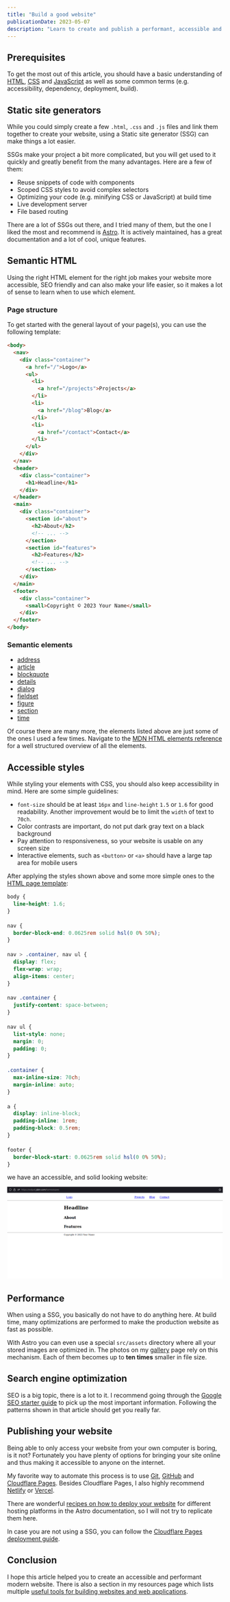 ```yaml
---
title: "Build a good website"
publicationDate: 2023-05-07
description: "Learn to create and publish a performant, accessible and SEO friendly website."
---
```


## Prerequisites

To get the most out of this article, you should have a basic understanding of [HTML](https://developer.mozilla.org/en-US/docs/Learn/HTML), [CSS](https://developer.mozilla.org/en-US/docs/Learn/CSS) and [JavaScript](https://developer.mozilla.org/en-US/docs/Learn/JavaScript) as well as some common terms (e.g. accessibility, dependency, deployment, build).

## Static site generators

While you could simply create a few `.html`, `.css` and `.js` files and link them together to create your website, using a Static site generator (SSG) can make things a lot easier.

SSGs make your project a bit more complicated, but you will get used to it quickly and greatly benefit from the many advantages. Here are a few of them:

- Reuse snippets of code with components
- Scoped CSS styles to avoid complex selectors
- Optimizing your code (e.g. minifying CSS or JavaScript) at build time
- Live development server
- File based routing

There are a lot of SSGs out there, and I tried many of them, but the one I liked the most and recommend is [Astro](https://astro.build/). It is actively maintained, has a great documentation and a lot of cool, unique features.

## Semantic HTML

Using the right HTML element for the right job makes your website more accessible, SEO friendly and can also make your life easier, so it makes a lot of sense to learn when to use which element. 

### Page structure

To get started with the general layout of your page(s), you can use the following template:

```html
<body>
  <nav>
    <div class="container">
      <a href="/">Logo</a>
      <ul>
        <li>
          <a href="/projects">Projects</a>
        </li>
        <li>
          <a href="/blog">Blog</a>
        </li>
        <li>
          <a href="/contact">Contact</a>
        </li>
      </ul>
    </div>
  </nav>
  <header>
    <div class="container">
      <h1>Headline</h1>
    </div>
  </header>
  <main>
    <div class="container">
      <section id="about">
        <h2>About</h2>
        <!-- ... -->
      </section>
      <section id="features">
        <h2>Features</h2>
        <!-- ... -->
      </section>
    </div>
  </main>
  <footer>
    <div class="container">
      <small>Copyright © 2023 Your Name</small>
    </div>
  </footer>
</body>
```

### Semantic elements

- [address](https://developer.mozilla.org/en-US/docs/Web/HTML/Element/address)
- [article](https://developer.mozilla.org/en-US/docs/Web/HTML/Element/article)
- [blockquote](https://developer.mozilla.org/en-US/docs/Web/HTML/Element/blockquote)
- [details](https://developer.mozilla.org/en-US/docs/Web/HTML/Element/details)
- [dialog](https://developer.mozilla.org/en-US/docs/Web/HTML/Element/dialog)
- [fieldset](https://developer.mozilla.org/en-US/docs/Web/HTML/Element/fieldset)
- [figure](https://developer.mozilla.org/en-US/docs/Web/HTML/Element/figure)
- [section](https://developer.mozilla.org/en-US/docs/Web/HTML/Element/section)
- [time](https://developer.mozilla.org/en-US/docs/Web/HTML/Element/time)

Of course there are many more, the elements listed above are just some of the ones I used a few times. Navigate to the [MDN HTML elements reference](https://developer.mozilla.org/en-US/docs/Web/HTML/Element) for a well structured overview of all the elements.

## Accessible styles

While styling your elements with CSS, you should also keep accessibility in mind. Here are some simple guidelines:

- `font-size` should be at least `16px` and `line-height` `1.5` or `1.6`  for good readability. Another improvement would be to limit the `width` of text to `70ch`.
- Color contrasts are important, do not put dark gray text on a black background
- Pay attention to responsiveness, so your website is usable on any screen size
- Interactive elements, such as `<button>` or `<a>` should have a large tap area for mobile users

After applying the styles shown above and some more simple ones to the [HTML page template](#page-structure):

```css
body {
  line-height: 1.6;
}

nav {
  border-block-end: 0.0625rem solid hsl(0 0% 50%);
}

nav > .container, nav ul {
  display: flex;
  flex-wrap: wrap;
  align-items: center;
}

nav .container {
  justify-content: space-between;
}

nav ul {
  list-style: none;
  margin: 0;
  padding: 0;
}

.container {
  max-inline-size: 70ch;
  margin-inline: auto;
}

a {
  display: inline-block;
  padding-inline: 1rem;
  padding-block: 0.5rem;
}

footer {
  border-block-start: 0.0625rem solid hsl(0 0% 50%);
}
```

we have an accessible, and solid looking website:

![Accessible website preview](../../assets/blog/build-a-good-website/accessible-website-preview.png)

## Performance 

When using a SSG, you basically do not have to do anything here. At build time, many optimizations are performed to make the production website as fast as possible.

With Astro you can even use a special `src/assets` directory where all your stored images are optimized in. The photos on my [gallery](https://thilohohlt.com/gallery) page rely on this mechanism. Each of them becomes up to **ten times** smaller in file size.


## Search engine optimization

SEO is a big topic, there is a lot to it. I recommend going through the [Google SEO starter guide](https://developers.google.com/search/docs/fundamentals/seo-starter-guide?hl=en&visit_id=638190130030783607-1110661193&rd=1) to pick up the most important information. Following the patterns shown in that article should get you really far.

## Publishing your website

Being able to only access your website from your own computer is boring, is it not? Fortunately you have plenty of options for bringing your site online and thus making it accessible to anyone on the internet.

My favorite way to automate this process is to use [Git](https://git-scm.com/), [GitHub](https://github.com/) and [Cloudflare Pages](https://pages.cloudflare.com/). Besides Cloudflare Pages, I also highly recommend [Netlify](https://www.netlify.com/) or [Vercel](https://vercel.com/).

There are wonderful [recipes on how to deploy your website](https://docs.astro.build/en/guides/deploy/) for different hosting platforms in the Astro documentation, so I will not try to replicate them here.

In case you are not using a SSG, you can follow the [Cloudflare Pages deployment guide](https://developers.cloudflare.com/pages/framework-guides/deploy-anything/).

## Conclusion

I hope this article helped you to create an accessible and performant modern website. There is also a section in my resources page which lists multiple [useful tools for building websites and web applications](https://thilohohlt.com/resources/#build-modern-websites-and-web-applications).